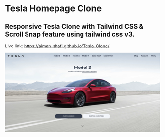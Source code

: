 # Tesla Homepage Clone
## Responsive Tesla Clone with Tailwind CSS &amp; Scroll Snap feature using tailwind css v3.

Live link: https://aiman-shafi.github.io/Tesla-Clone/

![alt text](https://github.com/Aiman-Shafi/Tesla-Clone/blob/main/src/coverpic.png?raw=true)



 
